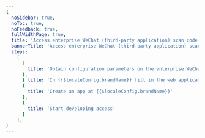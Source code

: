 ```yaml
---
{
  noSidebar: true,
  noToc: true,
  noFeedback: true,
  fullWidthPage: true,
  title: 'Access enterprise WeChat (third-party application) scan code to authorize login',
  bannerTitle: 'Access enterprise WeChat (third-party application) scan code to authorize login',
  steps:
    [
      {
        title: 'Obtain configuration parameters on the enterprise WeChat service provider platform',
      },
      { title: 'In {{$localeConfig.brandName}} fill in the web application configuration of the enterprise WeChat service provider'},
      {
        title: 'Create an app at {{$localeConfig.brandName}}'
      },
      {
        title: 'Start developing access'
      }
    ],
}
---
```


<IntegrationDetail backLink="/en/guides/connections/social"/>

